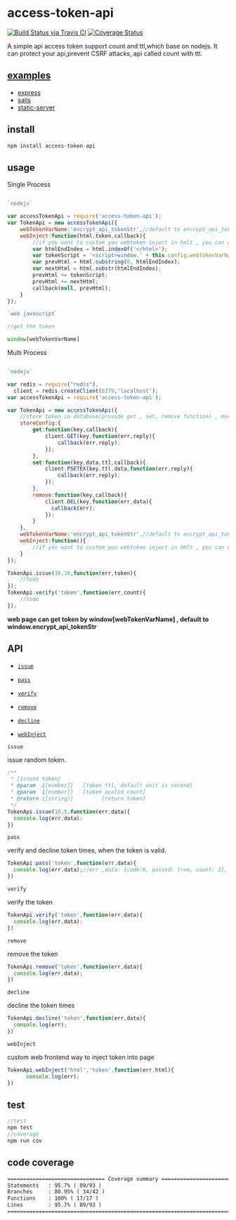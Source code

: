 # access-token-api

[![Build Status via Travis CI](https://travis-ci.org/navyxie/access-token-api.svg?branch=master)](https://travis-ci.org/navyxie/access-token-api) [![Coverage Status](https://coveralls.io/repos/github/navyxie/access-token-api/badge.svg?branch=master)](https://coveralls.io/github/navyxie/access-token-api?branch=master)

A simple api access token support count and ttl,which base on nodejs. It can protect your api,prevent CSRF attacks, api called count with ttl.

## [examples](./examples)

- [express](./examples/express)
- [sails](./examples/sails)
- [static-server](./examples/static-server)

## install

```js
npm install access-token-api
```

## usage

Single Process

```js

`nodejs`

var accessTokenApi = require('access-token-api');
var TokenApi = new accessTokenApi({
    webTokenVarName:'encrypt_api_tokenStr',//default to encrypt_api_tokenStr
    webInject:function(html,token,callback){
        //if you want to custom you webtoken inject in hmlt , you can do in this function. example:
        var htmlEndIndex = html.indexOf('</html>');
        var tokenScript = '<script>window.' + this.config.webTokenVarName + '=' + token + '</script>';
        var prevHtml = html.substring(0, htmlEndIndex);
        var nextHtml = html.substr(htmlEndIndex);
        prevHtml += tokenScript;
        prevHtml += nextHtml;
        callback(null, prevHtml);
    }
});

`web javascript`

//get the token

window[webTokenVarName]
```


Multi Process

```js

`nodejs`

var redis = require("redis"),
  client = redis.createClient(6379,'localhost');
var accessTokenApi = require('access-token-api');

var TokenApi = new accessTokenApi({
    //store token in database(provide get , set, remove function) , more params's config please to see [`store-ttl`](https://github.com/navyxie/store-ttl)
    storeConfig:{
        get:function(key,callback){
            client.GET(key,function(err,reply){
                callback(err,reply);
            });
        },
        set:function(key,data,ttl,callback){
            client.PSETEX(key,ttl,data,function(err,reply){
                callback(err,reply);
            });
        },
        remove:function(key,callback){
            client.DEL(key,function(err,data){
              callback(err);
            });
        }
    },
    webTokenVarName:'encrypt_api_tokenStr',//default to encrypt_api_tokenStr
    webInject:function(){
        //if you want to custom you webtoken inject in hmlt , you can do in this function.
    }
});

TokenApi.issue(10,10,function(err,token){
    //todo
});
TokenApi.verify('token',function(err,count){
    //todo
});
```

**web page can get token by window[webTokenVarName] , default to window.encrypt_api_tokenStr**


## API

- [`issue`](#issue)

- [`pass`](#pass)

- [`verify`](#verify)

- [`remove`](#remove)

- [`decline`](#decline)

- [`webInject`](#webInject)

<a name="issue" />

`issue`

issue random token.

```js
/**
 * [issuse token]
 * @param  {[number]}   [token ttl, default unit is second]
 * @param  {[number]}   [token avalid count]
 * @return {[string]}         [return token]
 */
TokenApi.issue(10,5,function(err,data){
  console.log(err,data);
})
```

<a name="pass" />

`pass`

verify and decline token times, when the token is valid.

```js
TokenApi.pass('token',function(err,data){
  console.log(err,data);//err ,data: {code:0, passed: true, count: 2}, when code is zero and passed is true, token is valid.
})
```

<a name="verify" />

`verify`

verify the token 

```js
TokenApi.verify('token',function(err,data){
  console.log(err,data);
})
```

<a name="remove" />

`remove`

remove the token

```js
TokenApi.remove('token',function(err,data){
  console.log(err,data);
})
```

<a name="decline" />

`decline`

decline the token times

```js
TokenApi.decline('token',function(err,data){
  console.log(err);
})
```

<a name="webInject" />

`webInject`

custom web frontend way to inject token into page

```js
TokenApi.webInject('html','token',function(err,html){
      console.log(err);
})
```


## test

 ```js
 //test
 npm test
 //coverage
 npm run cov
 ```

## code coverage
 ```html
 =============================== Coverage summary ===============================
 Statements   : 95.7% ( 89/93 )
 Branches     : 80.95% ( 34/42 )
 Functions    : 100% ( 17/17 )
 Lines        : 95.7% ( 89/93 )
 ================================================================================
 ```
